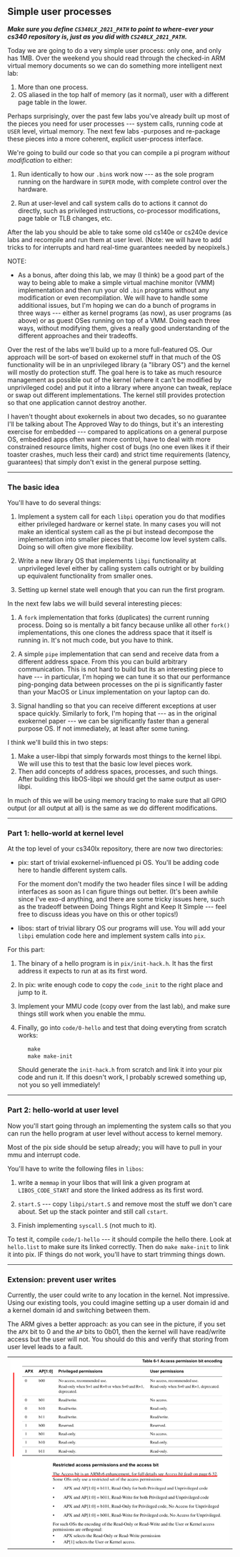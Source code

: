 ## Simple user processes

***Make sure you define `CS340LX_2021_PATH` to point to where-ever your cs340
repository is, just as you did with `CS240LX_2021_PATH`.***


Today we are going to do a very simple user process: only one, and only has
1MB.  Over the weekend you should read through the checked-in ARM virtual
memory documents so we can do something more intelligent next lab:
  1. More than one process.
  2. OS aliased in the top half of memory (as it normal), user with a 
     different page table in the lower.

Perhaps surprisingly,  over the past few labs you've already built up
most of the pieces you need for user processes --- system calls, running
code at `USER` level, virtual memory.  The next few labs -purposes and
re-package these pieces into a more coherent, explicit user-process
interface.

We're going to build our code so that you can compile a pi program
*without modification* to either:
  1. Run identically to how our `.bin`s work now --- as the sole program
     running on the hardware in `SUPER` mode, with complete control over
     the hardware.

  2. Run at user-level and call system calls do to actions it cannot
     do directly, such as privileged instructions, co-processor
     modifications, page table or TLB changes, etc.

After the lab you should be able to take some old cs140e or cs240e device
labs and recompile and run them at user level.   (Note: we will have
to add tricks to for interrupts and hard real-time guarantees needed
by neopixels.)


NOTE: 
   * As a bonus, after doing this lab, we may (I think) be a good part of
     the way to being able to make a simple virtual machine monitor (VMM)
     implementation and then run your old `.bin` programs without any
     modification or even recompilation.   We will have to handle some
     additional issues, but I'm hoping we can do a bunch of programs in
     three ways --- either as kernel programs (as now), as user programs
     (as above) or as guest OSes running on top of a VMM.  Doing each
     three ways, without modifying them, gives a really good understanding
     of the different approaches and their tradeoffs.

Over the rest of the labs we'll build up to a more full-featured OS.
Our approach will be sort-of based on exokernel stuff in that much of
the OS functionality will be in an unprivileged library (a "library OS")
and the kernel will mostly do protection stuff.  The goal here is to take
as much resource management as possible out of the kernel (where it can't
be modified by unprivileged code) and put it into a library where anyone
can tweak, replace or swap out different implementations.  The kernel
still provides protection so that one application cannot destroy another.

I haven't thought about exokernels in about two decades, so no guarantee
I'll be talking about The Approved Way to do things, but it's an
interesting exercise for embedded --- compared to applications on a
general purpose OS, embedded apps often want more control, have to deal
with more constrained resource limits, higher cost of bugs (no one even
likes it if their toaster crashes, much less their card) and strict
time requirements (latency, guarantees) that simply don't exist in the
general purpose setting.


-----------------------------------------------------------------------
### The basic idea

You'll have to do several things:
  1. Implement a system call for each `libpi` operation you do that
     modifies either privileged hardware or kernel state.  In many cases
     you will not make an identical system call as the pi but instead
     decompose the implementation into smaller pieces that become low
     level system calls.  Doing so will often give more flexibility.

  2. Write a new library OS that implements `libpi` functionality at
     unprivileged level either by calling system calls outright or by
     building up equivalent functionality from smaller ones.

  3. Setting up kernel state well enough that you can run the first
     program.


In the next few labs we will build several interesting pieces:

  1.  A `fork` implementation that forks (duplicates) the current
      running process.  Doing so is mentally a bit fancy because unlike
      all other `fork()` implementations, this one clones the address
      space that it itself is running in.  It's not much code, but you
      have to think.

   2. A simple `pipe` implementation that can send and receive data from
      a different address space.  From this you can build arbitrary
      communication.   This is not hard to build but its an interesting
      piece to have --- in particular, I'm hoping we can tune it so that
      our performance ping-ponging data between processes on the pi is
      significantly faster than your MacOS or Linux implementation on
      your laptop can do.

   3. Signal handling so that you can receive different exceptions at
      user space quickly.  Similarly to fork, I'm hoping that --- as in
      the original exokernel paper --- we can be significantly faster
      than a general purpose OS.  If not immediately, at least after
      some tuning.

I think we'll build this in two steps:
  1. Make a user-libpi that simply forwards most things to the kernel libpi.  We will
     use this to test that the basic low level pieces work.
  2. Then add concepts of address spaces, processes, and such things.
     After building this libOS-libpi we should get the same output
     as user-libpi.

In much of this we will be using memory tracing to make sure that
all GPIO output (or all output at all) is the same as we do different
modifications.


-----------------------------------------------------------------------
### Part 1: hello-world at kernel level

At the top level of your cs340lx repository, there are now two directories:
  - pix: start of trivial exokernel-influenced pi OS.  You'll be adding
    code here to handle different system calls.

    For the moment don't modify the two header files since I will
    be adding interfaces as soon as I can figure things out better.
    (It's been awhile since I've exo-d anything, and there are some
    tricky issues here, such as the tradeoff between Doing Things Right
    and Keep It Simple --- feel free to discuss ideas you have on this
    or other topics!)

  - libos: start of trivial library OS our programs will use.  You will add
    your `libpi` emulation code here and implement system calls into `pix`.

For this part:
  1. The binary of a hello program is in `pix/init-hack.h`.  It has the first
     address it expects to run at as its first word.

  2. In pix: write enough code to copy the `code_init` to the right place
     and jump to it.

  3. Implement your MMU code (copy over from the last lab), and make sure things still work
     when you enable the mmu.

  4. Finally, go into `code/0-hello` and test that doing everyting from
     scratch works:

            make 
            make make-init

     Should generate the `init-hack.h` from scratch and link it into
     your pix code and run it.  If this doesn't work, I probably screwed
     something up, not you so yell immediately!

-----------------------------------------------------------------------
### Part 2: hello-world at user level

Now you'll start going through an implementing the system calls so that
you can run the hello program at user level without access to kernel
memory.

Most of the pix side should be setup already; you will have to pull in your mmu and
interrupt code.

You'll have to write the following files in `libos`:
  1. write a `memmap` in your libos that will link a given program at `LIBOS_CODE_START`
     and store the linked address as its first word.

  2. `start.S` --- copy `libpi/start.S` and remove most the stuff we don't care about.  Set 
      up the stack pointer and still call `cstart`.

  3. Finish implementing `syscall.S` (not much to it).
     
To test it, compile `code/1-hello` --- it should compile the hello there.
Look at `hello.list` to make sure its linked correctly.  Then do `make
make-init` to link it into pix.  IF things do not work, you'll have to start
trimming things down.


-----------------------------------------------------------------------
### Extension: prevent user writes

Currently, the user could write to any location in the kernel.
Not impressive.   Using our existing tools, you could imagine setting
up a user domain id and a kernel domain id and switching between them.

The ARM gives a better approach: as you can see in the picture, if you
set the `APX` bit to 0 and the `AP` bits to 0b01, then the kernel will
have read/write access but the user will not.  You should do this and
verify that storing from user level leads to a fault.

<table><tr><td>
  <img src="images/permission-bits.png"/>
</td></tr></table>
